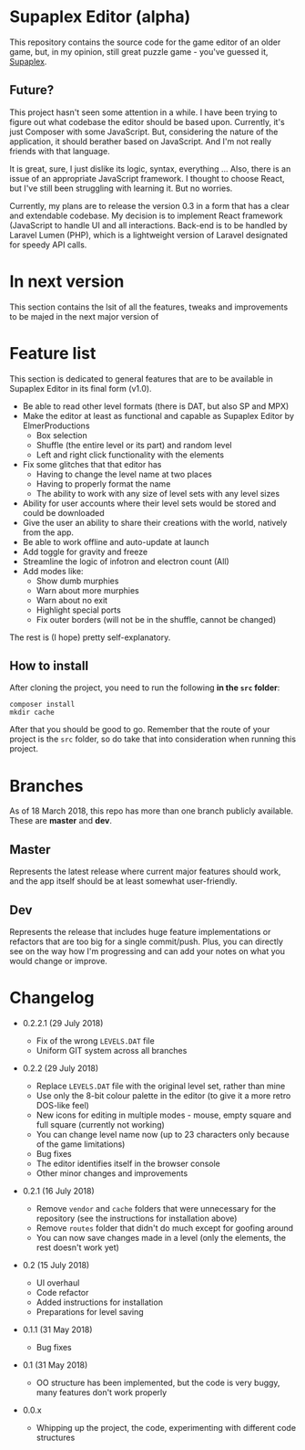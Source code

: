 # Supaplex Editor (alpha)

This repository contains the source code for the game editor of an older game,
but, in my opinion, still great puzzle game - you've guessed it, [Supaplex](https://classicreload.com/supaplex.html).

## Future?

This project hasn't seen some attention in a while. I have been trying to figure out what codebase the editor should be based upon. Currently, it's just Composer with some JavaScript. But, considering the nature of the application, it should berather based on JavaScript. And I'm not really friends with that language.

It is great, sure, I just dislike its logic, syntax, everything ... Also, there is an issue of an appropriate JavaScript framework. I thought to choose React, but I've still been struggling with learning it. But no worries.

Currently, my plans are to release the version 0.3 in a form that has a clear and extendable codebase. My decision is to implement React framework (JavaScript to handle UI and all interactions. Back-end is to be handled by Laravel Lumen (PHP), which is a lightweight version of Laravel designated for speedy API calls.

# In next version

This section contains the lsit of all the features, tweaks and improvements to be majed in the next major version of  

# Feature list

This section is dedicated to general features that are to be available in Supaplex Editor in its final form (v1.0).

- Be able to read other level formats (there is DAT, but also SP and MPX)
- Make the editor at least as functional and capable as Supaplex Editor by ElmerProductions
    - Box selection
    - Shuffle (the entire level or its part) and random level
    - Left and right click functionality with the elements
- Fix some glitches that that editor has
    - Having to change the level name at two places
    - Having to properly format the name
    - The ability to work with any size of level sets with any level sizes
- Ability for user accounts where their level sets would be stored and could be downloaded
- Give the user an ability to share their creations with the world, natively from the app.
- Be able to work offline and auto-update at launch
- Add toggle for gravity and freeze
- Streamline the logic of infotron and electron count (All)
- Add modes like:
    - Show dumb murphies
    - Warn about more murphies
    - Warn about no exit
    - Highlight special ports
    - Fix outer borders (will not be in the shuffle, cannot be changed)

The rest is (I hope) pretty self-explanatory.

## How to install

After cloning the project, you need to run the following **in the `src` folder**:

```
composer install
mkdir cache
```

After that you should be good to go. Remember that the route of your project is the `src` folder, so do take that into consideration when running this project.

# Branches

As of 18 March 2018, this repo has more than one branch publicly available. These are **master** and **dev**.

## Master

Represents the latest release where current major features should work, and the app itself should be at least somewhat user-friendly.

## Dev

Represents the release that includes huge feature implementations or refactors that are too big for a single commit/push. Plus, you can directly see on the way how I'm progressing and can add your notes on what you would change or improve.

# Changelog
- 0.2.2.1 (29 July 2018)
    - Fix of the wrong `LEVELS.DAT` file
    - Uniform GIT system across all branches
    
- 0.2.2 (29 July 2018)
    - Replace `LEVELS.DAT` file with the original level set, rather than mine
    - Use only the 8-bit colour palette in the editor (to give it a more retro DOS-like feel)
    - New icons for editing in multiple modes - mouse, empty square and full square (currently not working)
    - You can change level name now (up to 23 characters only because of the game limitations)
    - Bug fixes
    - The editor identifies itself in the browser console
    - Other minor changes and improvements

- 0.2.1 (16 July 2018)
    - Remove `vendor` and `cache` folders that were unnecessary for the repository (see the instructions for installation above)
    - Remove `routes` folder that didn't do much except for goofing around
    - You can now save changes made in a level (only the elements, the rest doesn't work yet)

- 0.2 (15 July 2018)
    - UI overhaul
    - Code refactor
    - Added instructions for installation
    - Preparations for level saving

- 0.1.1 (31 May 2018)
    - Bug fixes
    
- 0.1 (31 May 2018)
    - OO structure has been implemented, but the code is very buggy, many features don't work properly
    
- 0.0.x
    - Whipping up the project, the code, experimenting with different code structures
